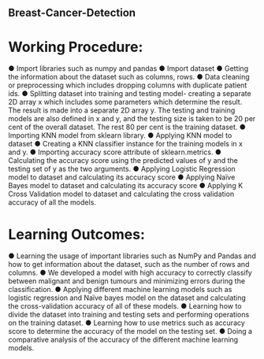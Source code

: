 ## Breast-Cancer-Detection
# Working Procedure: 
● Import libraries such as numpy and pandas
● Import dataset
● Getting the information about the dataset such as columns, rows.
● Data cleaning or preprocessing which includes dropping columns with duplicate
patient ids.
● Splitting dataset into training and testing model- creating a separate 2D array x which
includes some parameters which determine the result. The result is made into a
separate 2D array y. The testing and training models are also defined in x and y, and
the testing size is taken to be 20 per cent of the overall dataset. The rest 80 per cent is
the training dataset.
● Importing KNN model from sklearn library.
● Applying KNN model to dataset
● Creating a KNN classifier instance for the training models in x and y.
● Importing accuracy score attribute of sklearn.metrics.
● Calculating the accuracy score using the predicted values of y and the testing set of y
as the two arguments.
● Applying Logistic Regression model to dataset and calculating its accuracy score
● Applying Naïve Bayes model to dataset and calculating its accuracy score
● Applying K Cross Validation model to dataset and calculating the cross validation
accuracy of all the models.
# Learning Outcomes: 
● Learning the usage of important libraries such as NumPy and Pandas and how to get
information about the dataset, such as the number of rows and columns.
● We developed a model with high accuracy to correctly classify between malignant and
benign tumours and minimizing errors during the classification.
● Applying different machine learning models such as logistic regression and Naïve
bayes model on the dataset and calculating the cross-validation accuracy of all of
these models.
● Learning how to divide the dataset into training and testing sets and performing
operations on the training dataset.
● Learning how to use metrics such as accuracy score to determine the accuracy of the
model on the testing set.
● Doing a comparative analysis of the accuracy of the different machine learning models.
